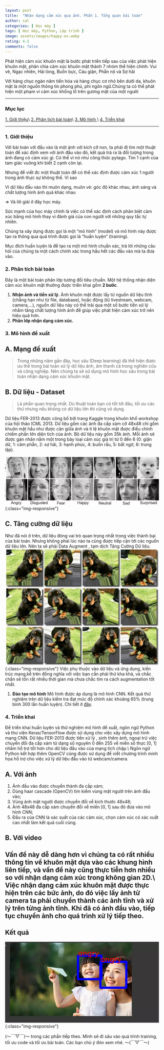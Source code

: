 ```yaml
---
layout: post
title:  "Nhận dạng cảm xúc qua ảnh. Phần 1. Tổng quan bài toán"
author: sal
categories: [ Học máy ]
tags: [ Học máy, Python, Lập trình ]
image: assets/images/happy-ex.webp
rating: 4.5
comments: false
---
```


<!-- > Chúng ta là những gì mà chúng ta ăn vào.  -->
Phát hiện cảm xúc khuôn mặt là bước phát triển tiếp sau của việc phát hiện khuôn mặt,  phân chia cảm xúc khuôn mặt
thành 7 nhóm thể hiện chính: Vui vẻ, Ngạc nhiên, Hài lòng, Buồn bực, Cáu giận, Phẫn nộ và Sợ hãi

Với hàng chục ngàn năm tiến hóa và hàng chục cơ nhỏ bên dưới da, khuôn mặt là một nguồn thông tin phong phú, phi ngôn ngữ.Chúng ta có thể phát hiện một phạm vi cảm xúc khổng lồ trên gương mặt của một người

---
### Mục lục
[1. Giới thiệu](#gioithieu)\\
[2. Phân tích bài toán](#phantichbaitoan)\\
[3. Mô hình ](#mohinhdexuat)\\
[4. Triển khai ](#trienkhai)

---

<a name="gioithieu"></a>
### 1. Giới thiệu
Với bài toán với đầu vào là một ảnh với kích cỡ nxn, ta phải đi tìm một thuật toán để xác định xem với ảnh đầu vào đó, kết quả trả ra là đối tượng trong ảnh đang có cảm xúc gì. Có thể ví nó như công thức pytago. Tìm 1 cạnh của tam giác vuông khi biết 2 cạnh còn lại.

Nhưng để viết đc một thuật toán để có thể xác định được cảm xúc 1 người trong ảnh thực sự không thể. Vì sao

Vì dữ liệu đầu vào thì muôn dạng, muôn vẻ: góc độ khác nhau, ánh sáng và chất lượng hình ảnh quá khác nhau

⇒ Và lời giải ở đây học máy.

Sức mạnh của học máy chính là việc có thể xác định cách phân biệt cảm xúc bằng mô hình thay vì đánh giá của con người với những quy tắc tự nhiên.

Chúng ta xây dựng được gọi là một “mô hình” (model) và mô hình này được tạo ra thông qua quá trình được gọi là “huấn luyện” (training).

Mục đích huấn luyện là để tạo ra một mô hình chuẩn xác, trả lời những câu hỏi của chúng ta một cách chính xác trong hầu hết các đầu vào mà ta đưa vào.

<a name="phantichbaitoan"></a>
### 2. Phân tích bài toán
Đây là một bài toán phân lớp tương đối tiêu chuẩn. Một hệ thống nhận diện cảm xúc khuôn mặt thường được triển khai gồm **2 bước**.

1. **Nhận ảnh và tiền xử lý.** Ảnh khuôn mặt được lấy từ nguồn dữ liệu tĩnh (chẳng hạn như từ file, database), hoặc động (từ livestream, webcam, camera,…), nguồn dữ liệu này có thể trải qua một số bước tiền xử lý nhằm tăng chất lượng hình ảnh để giúp việc phát hiện cảm xúc trở nên hiệu quả hơn.
2. **Phân lớp nhận dạng cảm xúc.** 

<a name="mohinhdexuat"></a>
### 3. Mô hình đề xuất

## A. Mạng đề xuất
>Trong những năm gần đây, học sâu (Deep learning) đã thể hiện được ưu thế trong bài toán xử lý dữ liệu ảnh, âm thanh cả trong nghiên cứu và công nghiệp. Nên chúng ta sẽ sử dụng mô hình học sâu trong bài toán nhận dạng cảm xúc khuôn mặt.
## B. Dữ liệu - Dataset
>Là phần quan trọng nhất. Dù thuật toán bạn có tốt tới đâu, tối ưu các thứ nhưng nếu không có dữ liệu lớn thì cũng vô dụng.

Dữ liệu FER-2013 được công bố bởi trang Kaggle trong khuôn khổ workshop của hội thảo ICML 2013. Dữ liệu
gồm các ảnh đa cấp xám cỡ 48x48 chỉ gồm khuôn mặt hầu như được căn giữa ảnh và tỉ lệ khuôn mặt được điều chỉnh chiếm phần lớn diện tích của ảnh. Bộ dữ liệu này gồm 35k ảnh. Mỗi ảnh sẽ được gán nhãn nằm một trong bảy loại cảm xúc giá trị từ 0 đến 6 (0: giận dữ, 1: căm phẫn, 2: sợ hãi, 3: hạnh phúc, 4: buồn rầu, 5: bất ngờ, 6: trung lập).

![image](/assets/images/fer-2013.webp){:class="img-responsive"}

## C. Tăng cường dữ liệu
   
Như đã nói ở trên, dữ liệu đóng vai trò quan trọng nhất trong việc thành bại của bài toán. Nhưng không phải lúc nào ta cũng được tiếp cận tới các nguồn dữ liệu lớn. Nên ta sẽ phải Data Augment , tạm dịch Tăng Cường Dữ liệu.
![image](/assets/images/Image-Data-Generator.webp){:class="img-responsive"}
Việc phụ thuộc vào dữ liệu và ứng dụng, kiến trúc mạng,kể trên đồng nghĩa với việc bạn cần phải thử kha khá, và chắc chắn sẽ tốn rất nhiều thời gian mà chưa chắc tìm ra cách augmentation tốt nhất.
1. **Đào tạo mô hình**
Mô hình được áp dụng là mô hình CNN. Kết quả thử nghiệm trên dữ liệu kiểm tra đạt mức độ chính xác khoảng 65% (trung bình 300 lần huấn luyện). Chi tiết ở [đây](https://github.com).
<a name="trienkhai"></a>

### 4. Triển khai
Để triển khai huấn luyện và thử nghiệm mô hình đề xuất, ngôn ngữ Python và thư viện Keras/TensorFlow được
sử dụng cho việc xây dựng mô hình mạng CNN. Dữ liệu FER-2013 được tiền xử lý , sinh thêm ảnh, ngoại trừ việc chuyển đổi đa cấp xám từ dạng số nguyên 0 đến 255 về miền số thực [0, 1] nhằm hỗ trợ tốt hơn cho dữ liệu đầu vào của mạng tích chập.\\
Ngôn ngữ Python kết hợp thêm OpenCV cũng được sử dụng để viết chương trình minh họa hỗ trợ cho việc xử
lý dữ liệu đầu vào từ webcam/camera.
## A. Với ảnh
   
1. Ảnh đầu vào được chuyển thành đa cấp xám;
2. Dùng haar cascade (OpenCV) tìm kiếm vùng mặt người trên ảnh đầu vào;
3. Vùng ảnh mặt người được chuyển đổi về kích thước 48x48;
4. Ảnh 48x48 đa cấp xám chuyển đổi về miền [0, 1] sau đó đưa vào mô hình CNN;
5. Đầu ra của CNN là xác suất của các cảm xúc, chọn cảm xúc có xác xuất cao nhất làm kết quả cuối cùng.

## B. Với video
Vấn đề này dễ dàng hơn vì chúng ta có rất nhiều thông tin về khuôn mặt
dựa vào các khung hình liên tiếp, và vấn đề này cũng thực tiễn hơn nhiều so
với nhận dạng cảm xúc trong không gian 2D.\\
Việc nhận dạng cảm xúc khuôn mặt được thực hiện trên các bức ảnh, do
đó việc lấy ảnh từ camera ta phải chuyển thành các ảnh tĩnh và xử lý trên
từng ảnh tĩnh. Khi đã có ảnh đầu vào, tiếp tục chuyển ảnh cho quá trình xử
lý tiếp theo.
---
## Kết quả 
![image](/assets/images/result-fail.webp){:class="img-responsive"}

(〜￣▽￣)〜 trong các phần tiếp theo. Mình sẽ đi sâu vào quá trình training, tối ưu code và tối ưu bài toán. Các bạn chú ý đón xem nhé. 〜(￣▽￣〜)